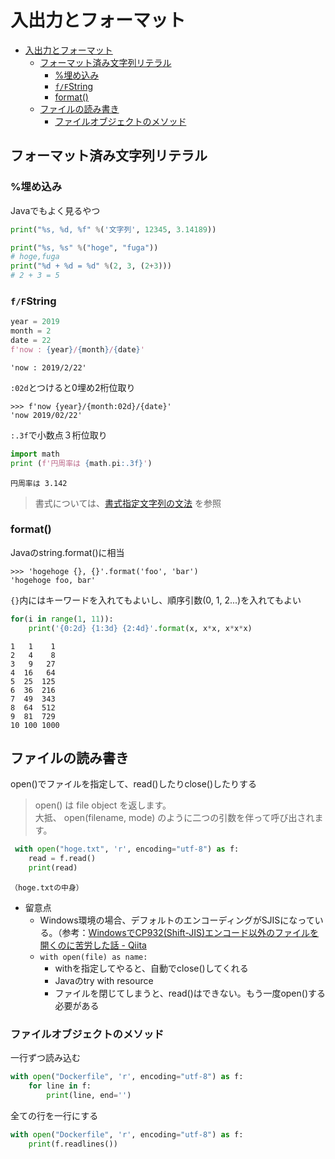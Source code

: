 # 入出力とフォーマット

- [入出力とフォーマット](#%E5%85%A5%E5%87%BA%E5%8A%9B%E3%81%A8%E3%83%95%E3%82%A9%E3%83%BC%E3%83%9E%E3%83%83%E3%83%88)
  - [フォーマット済み文字列リテラル](#%E3%83%95%E3%82%A9%E3%83%BC%E3%83%9E%E3%83%83%E3%83%88%E6%B8%88%E3%81%BF%E6%96%87%E5%AD%97%E5%88%97%E3%83%AA%E3%83%86%E3%83%A9%E3%83%AB)
    - [%埋め込み](#%E5%9F%8B%E3%82%81%E8%BE%BC%E3%81%BF)
    - [`f/F`String](#ffstring)
    - [format()](#format)
  - [ファイルの読み書き](#%E3%83%95%E3%82%A1%E3%82%A4%E3%83%AB%E3%81%AE%E8%AA%AD%E3%81%BF%E6%9B%B8%E3%81%8D)
    - [ファイルオブジェクトのメソッド](#%E3%83%95%E3%82%A1%E3%82%A4%E3%83%AB%E3%82%AA%E3%83%96%E3%82%B8%E3%82%A7%E3%82%AF%E3%83%88%E3%81%AE%E3%83%A1%E3%82%BD%E3%83%83%E3%83%89)

## フォーマット済み文字列リテラル

### %埋め込み

Javaでもよく見るやつ 

```py
print("%s, %d, %f" %('文字列', 12345, 3.14189))
```

```py
print("%s, %s" %("hoge", "fuga"))
# hoge,fuga
print("%d + %d = %d" %(2, 3, (2+3)))
# 2 + 3 = 5
```

### `f/F`String

```py
year = 2019
month = 2
date = 22
f'now : {year}/{month}/{date}'
```

```
'now : 2019/2/22'
```

`:02d`とつけると0埋め2桁位取り

```
>>> f'now {year}/{month:02d}/{date}'
'now 2019/02/22'
``` 

`:.3f`で小数点３桁位取り

```py
import math
print (f'円周率は {math.pi:.3f}')
```

```
円周率は 3.142
```

>書式については、[書式指定文字列の文法](https://docs.python.org/ja/3/library/string.html#formatstrings)
を参照

### format()

Javaのstring.format()に相当
```
>>> 'hogehoge {}, {}'.format('foo', 'bar')
'hogehoge foo, bar'
```

`{}`内にはキーワードを入れてもよいし、順序引数(0, 1, 2...)を入れてもよい

```py
for(i in range(1, 11)):
    print('{0:2d} {1:3d} {2:4d}'.format(x, x*x, x*x*x)
```

```
1   1    1
2   4    8
3   9   27
4  16   64
5  25  125
6  36  216
7  49  343
8  64  512
9  81  729
10 100 1000
```

## ファイルの読み書き

open()でファイルを指定して、read()したりclose()したりする

>open() は file object を返します。  
大抵、 open(filename, mode) のように二つの引数を伴って呼び出されます。

```py
 with open("hoge.txt", 'r', encoding="utf-8") as f:
	read = f.read()
	print(read)
```

```
（hoge.txtの中身）
```

- 留意点
  - Windows環境の場合、デフォルトのエンコーディングがSJISになっている。（参考：[WindowsでCP932(Shift-JIS)エンコード以外のファイルを開くのに苦労した話 - Qiita](https://qiita.com/Yuu94/items/9ffdfcb2c26d6b33792e)
  - `with open(file) as name:`
    - withを指定してやると、自動でclose()してくれる
    - Javaのtry with resource
    - ファイルを閉じてしまうと、read()はできない。もう一度open()する必要がある

### ファイルオブジェクトのメソッド

一行ずつ読み込む

```py
with open("Dockerfile", 'r', encoding="utf-8") as f:
	for line in f:
        print(line, end='')
```

全ての行を一行にする

```py
with open("Dockerfile", 'r', encoding="utf-8") as f:
    print(f.readlines())
```
